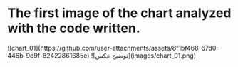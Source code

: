 <h1>The first image of the chart analyzed with the code written.</H1>
![chart_01](https://github.com/user-attachments/assets/8f1bf468-67d0-446b-9d9f-82422861685e)
![توضیح عکس](images/chart_01.png)
